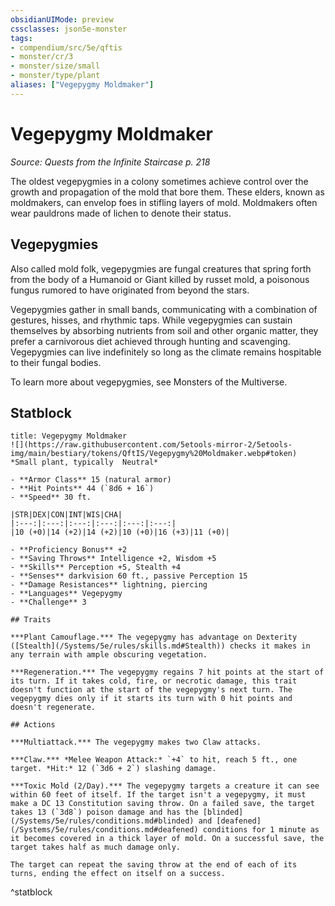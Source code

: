 ```yaml
---
obsidianUIMode: preview
cssclasses: json5e-monster
tags:
- compendium/src/5e/qftis
- monster/cr/3
- monster/size/small
- monster/type/plant
aliases: ["Vegepygmy Moldmaker"]
---
```

# Vegepygmy Moldmaker
*Source: Quests from the Infinite Staircase p. 218*  

The oldest vegepygmies in a colony sometimes achieve control over the growth and propagation of the mold that bore them. These elders, known as moldmakers, can envelop foes in stifling layers of mold. Moldmakers often wear pauldrons made of lichen to denote their status.

## Vegepygmies

Also called mold folk, vegepygmies are fungal creatures that spring forth from the body of a Humanoid or Giant killed by russet mold, a poisonous fungus rumored to have originated from beyond the stars.

Vegepygmies gather in small bands, communicating with a combination of gestures, hisses, and rhythmic taps. While vegepygmies can sustain themselves by absorbing nutrients from soil and other organic matter, they prefer a carnivorous diet achieved through hunting and scavenging. Vegepygmies can live indefinitely so long as the climate remains hospitable to their fungal bodies.

To learn more about vegepygmies, see Monsters of the Multiverse.

## Statblock

```ad-statblock
title: Vegepygmy Moldmaker
![](https://raw.githubusercontent.com/5etools-mirror-2/5etools-img/main/bestiary/tokens/QftIS/Vegepygmy%20Moldmaker.webp#token)
*Small plant, typically  Neutral*

- **Armor Class** 15 (natural armor)
- **Hit Points** 44 (`8d6 + 16`)
- **Speed** 30 ft.

|STR|DEX|CON|INT|WIS|CHA|
|:---:|:---:|:---:|:---:|:---:|:---:|
|10 (+0)|14 (+2)|14 (+2)|10 (+0)|16 (+3)|11 (+0)|

- **Proficiency Bonus** +2
- **Saving Throws** Intelligence +2, Wisdom +5
- **Skills** Perception +5, Stealth +4
- **Senses** darkvision 60 ft., passive Perception 15
- **Damage Resistances** lightning, piercing
- **Languages** Vegepygmy
- **Challenge** 3

## Traits

***Plant Camouflage.*** The vegepygmy has advantage on Dexterity ([Stealth](/Systems/5e/rules/skills.md#Stealth)) checks it makes in any terrain with ample obscuring vegetation.

***Regeneration.*** The vegepygmy regains 7 hit points at the start of its turn. If it takes cold, fire, or necrotic damage, this trait doesn't function at the start of the vegepygmy's next turn. The vegepygmy dies only if it starts its turn with 0 hit points and doesn't regenerate.

## Actions

***Multiattack.*** The vegepygmy makes two Claw attacks.

***Claw.*** *Melee Weapon Attack:* `+4` to hit, reach 5 ft., one target. *Hit:* 12 (`3d6 + 2`) slashing damage.

***Toxic Mold (2/Day).*** The vegepygmy targets a creature it can see within 60 feet of itself. If the target isn't a vegepygmy, it must make a DC 13 Constitution saving throw. On a failed save, the target takes 13 (`3d8`) poison damage and has the [blinded](/Systems/5e/rules/conditions.md#blinded) and [deafened](/Systems/5e/rules/conditions.md#deafened) conditions for 1 minute as it becomes covered in a thick layer of mold. On a successful save, the target takes half as much damage only.

The target can repeat the saving throw at the end of each of its turns, ending the effect on itself on a success.
```
^statblock